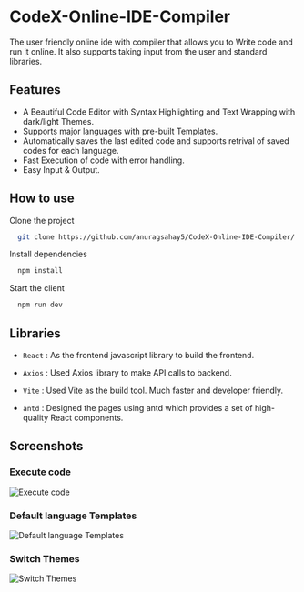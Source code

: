 # CodeX-Online-IDE-Compiler

The user friendly online ide with compiler that allows you to Write code and run it online. It also supports taking input from the user and standard libraries.

## Features

 - A Beautiful Code Editor with Syntax Highlighting and Text Wrapping with dark/light Themes.
 - Supports major languages with pre-built Templates.
 - Automatically saves the last edited code and supports retrival of saved codes for each language.
 - Fast Execution of code with error handling.
 - Easy Input & Output.

## How to use

Clone the project

```bash
  git clone https://github.com/anuragsahay5/CodeX-Online-IDE-Compiler/
```

Install dependencies

```bash
  npm install
```

Start the client

```bash
  npm run dev
```

## Libraries

- ``` React ``` : As the frontend javascript library to build the frontend.
  
- ``` Axios ``` : Used Axios library to make API calls to backend.

- ``` Vite ``` : Used Vite as the build tool. Much faster and developer friendly.

- ``` antd ``` : Designed the pages using antd which provides a set of high-quality React components.

## Screenshots

### Execute code
![Execute code](https://i.ibb.co/ccp27Nf/Recorded-Video.gif)

### Default language Templates
![Default language Templates](https://i.ibb.co/pfJSFDC/Recorded-Video-1-1.gif)

### Switch Themes
![Switch Themes](https://i.ibb.co/nRvNnZT/Recorded-Video-1.gif)
